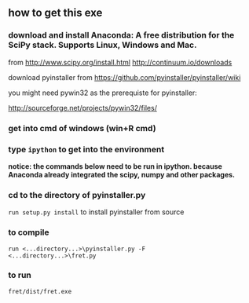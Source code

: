 ## how to get this exe

### download and install Anaconda: A free distribution for the SciPy stack. Supports Linux, Windows and Mac.


from
http://www.scipy.org/install.html
http://continuum.io/downloads


download pyinstaller from
https://github.com/pyinstaller/pyinstaller/wiki


you might need pywin32 as the prerequiste for pyinstaller:


http://sourceforge.net/projects/pywin32/files/

### get into cmd of windows (win+R cmd)

### type <code>ipython</code> to get into the environment 
 
<strong>notice: the commands below need to be run in ipython. because Anaconda already integrated the scipy, numpy and other packages.</strong>

### cd to the directory of pyinstaller.py

<code>run setup.py install</code> to install pyinstaller from source

### to compile
<code>run <...directory...>\pyinstaller.py -F <...directory...>\fret.py</code> 

### to run
<code>fret/dist/fret.exe</code> 

